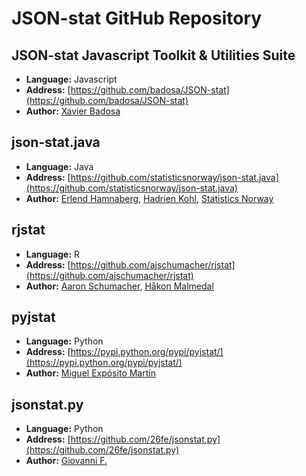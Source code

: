 # JSON-stat GitHub Repository

## JSON-stat Javascript Toolkit & Utilities Suite

* **Language:**	Javascript
* **Address:**	[https://github.com/badosa/JSON-stat](https://github.com/badosa/JSON-stat)
* **Author:**	[Xavier Badosa](https://github.com/badosa)

## json-stat.java
* **Language:**	Java
* **Address:**	[https://github.com/statisticsnorway/json-stat.java](https://github.com/statisticsnorway/json-stat.java)
* **Author:**	[Erlend Hamnaberg](https://github.com/hamnis), [Hadrien Kohl](https://github.com/hadrienk), [Statistics Norway](https://github.com/statisticsnorway)

## rjstat
* **Language:**	R
* **Address:**	[https://github.com/ajschumacher/rjstat](https://github.com/ajschumacher/rjstat)
* **Author:**	[Aaron Schumacher](https://github.com/ajschumacher), [Håkon Malmedal](https://github.com/hmalmedal)

## pyjstat
* **Language:**	Python
* **Address:**	[https://pypi.python.org/pypi/pyjstat/](https://pypi.python.org/pypi/pyjstat/)
* **Author:**	[Miguel Expósito Martín](https://twitter.com/predicador37)

## jsonstat.py
* **Language:**	Python
* **Address:**	[https://github.com/26fe/jsonstat.py](https://github.com/26fe/jsonstat.py)
* **Author:**	[Giovanni F.](http://www.26fe.com/)
